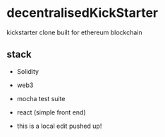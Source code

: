 # decentralisedKickStarter
kickstarter clone built for ethereum blockchain

## stack
- Solidity
- web3
- mocha test suite
- react (simple front end) 

- this is a local edit pushed up!
